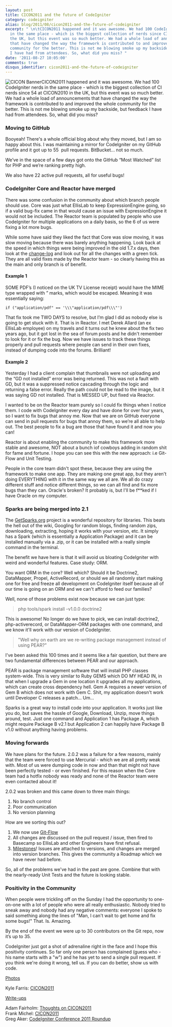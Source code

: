 ```yaml
---
layout: post
title: CICON2011 and the future of CodeIgniter
category: codeigniter
alias: blog/2011/08/cicon2011-and-the-future-of-codeigniter
excerpt: " \n\tCICON2011 happened and it was awesome. We had 100 CodeIgniter nerds
  in the same place - which is the biggest collection of nerds since CICON2010 in
  the UK, but this event was so much better. We had a whole load of announcements
  that have changed the way the framework is contributed to and improved the whole
  community for the better. This is not me blowing smoke up my backside, but feedback
  I have had from attendees. So, what did you miss? "
date: '2011-08-27 10:05:00'
comments: true
disqus_identifier: cicon2011-and-the-future-of-codeigniter
---
```


![CICON Banner](https://s3.amazonaws.com/philsturgeon-blog/6067761331_afa0ab6d4e.jpg)CICON2011 happened and it was awesome. We had 100 CodeIgniter nerds in the same place - which is the biggest collection of CI nerds since 54 at CICON2010 in the UK, but this event was so much better. We had a whole load of announcements that have changed the way the framework is contributed to and improved the whole community for the better. This is not me blowing smoke up my backside, but feedback I have had from attendees. So, what did you miss?

### Moving to GitHub

Booyeah! There's a whole official blog about why they moved, but I am so happy about this. I was maintaining a mirror for CodeIgniter on my GitHub profile and it got up to 55  pull requests. BitBucket... not so much.

We’ve in the space of a few days got onto the GitHub “Most Watched” list for PHP and we’re ranking pretty high.

We also have 22 active pull requests, all for useful bugs!

### CodeIgniter Core and Reactor have merged

There was some confusion in the community about which branch people should use. Core was just what EllisLab to keep ExpressionEngine going, so if a valid bug-fix came in that would cause an issue with ExpressionEngine it would not be included. The Reactor team is populated by people who use CodeIgniter for multiple applications on a daily basis, so the 6 of us were fixing a lot more bugs.

While some have said they liked the fact that Core was slow moving, it was slow moving because there was barely anything happening. Look back at the speed in which things were being improved in the old 1.7.x days, then look at the [change-log](http://codeigniter.com/user_guide/changelog.html) and look out for all the changes with a green tick. They are all valid fixes made by the Reactor team - so clearly having this as the main and only branch is of benefit.

#### Example 1

SOME PDF’s (I noticed on the UK TV License receipt) would have the MIME type wrapped with ” marks, which would be escaped. Meaning it was essentially saying:

    if ("application/pdf" == '\\\"application/pdf\\\"')

That fix took me TWO DAYS to resolve, but I’m glad I did as nobody else is going to get stuck with it. That is in Reactor. I met Derek Allard (an ex EllisLab employee) on my travels and it turns out he knew about the fix two years ago, but it got lost in the sea of forum posts and he didn't remember to look for it or fix the bug. Now we have issues to track these things properly and pull requests where people can send in their own fixes, instead of dumping code into the forums. Brilliant!

#### Example 2

Yesterday I had a client complain that thumbnails were not uploading and the “GD not installed” error was being returned. This was not a fault with GD, but it was a suppressed notice cascading through the logic and returning a false error. Really the path could not be read to the image, but it was saying GD not installed. That is MESSED UP, but fixed via Reactor.

I wanted to be on the Reactor team purely so I could fix things when I notice them. I code with CodeIgniter every day and have done for over four years, so I want to fix bugs that annoy me. Now that we are on GitHub everyone can send in pull requests for bugs that annoy them, so we’re all able to help out. The best people to fix a bug are those that have found it and now you can!

Reactor is about enabling the community to make this framework more stable and awesome, NOT about a bunch iof cowboys adding in random shit for fame and fortune. I hope you can see this with the new approach: i.e Git-Flow and Unit Testing.

People in the core team didn't spot these, because they are using the framework to make one app. They are making one great app, but they aren't doing EVERYTHING with it in the same way we all are. We all do crazy different stuff and notice different things, so we can all find and fix more bugs than they can. Oracle's broken? It probably is, but I'll be f\*\*ked if I have Oracle on my computer.

### Sparks are being merged into 2.1

The [GetSparks.org](http://getsparks.org/) project is a wonderful repository for libraries. This beats the hell out of the wiki, Googling for random blogs, finding random zips, downloading, extracting, hoping it works with your version, etc. It simply has a Spark (which is essentially a Application Package) and it can be installed manually via a .zip, or it can be installed with a really simple command in the terminal.

The benefit we have here is that it will avoid us bloating CodeIgniter with weird and wonderful features. Case study: ORM.

You want ORM in the core? Well which? Should it be Doctrine2, DataMapper, Propel, ActiveRecord, or should we all randomly start making one for free and freeze all development on CodeIgniter itself because all of our time is going on an ORM and we can't afford to feed our families?

Well, none of those problems exist now because we can just type:

> php tools/spark install -v1.0.0 doctrine2

This is awesome! No longer do we have to pick, we can install doctrine2, php-activerecord, or DataMapper-ORM packages with one command, and we know it'll work with our version of CodeIgniter.

> "Well why on earth are we re-writing package management instead of using PEAR?"

I've been asked this 100 times and it seems like a fair question, but there are two fundamental differences between PEAR and our approach.

PEAR is package management software that will install PHP classes system-wide. This is very similar to Ruby GEMS which DO MY HEAD IN, in that when I upgrade a Gem in one location it upgrades all my applications, which can create cross dependency hell. Gem A requires a newer version of Gem B which does not work with Gem C. Shit, my application doesn't work until Developer C releases a patch... Um...

Sparks is a great way to install code into your application. It works just like you do, but saves the hassle of Google, Download, Unzip, move things around, test. Just one command and Application 1 has Package A, which might require Package B v2.1 but Application 2 can happily have Package B v1.0 without anything having problems.

### Moving forwards

We have plans for the future. 2.0.2 was a failure for a few reasons, mainly that the team were forced to use Mercurial - which we are all pretty weak with. Most of us were dumping code in now and than that might not have been perfectly tested - or even finished. For this reason when the Core team had a hotfix nobody was ready and none of the Reactor team were even contacted about it!

2.0.2 was broken and this came down to three main things:

1. No branch control
2. Poor communication
3. No version planning

How are we sorting this out?

1. We now use [Git-Flow](http://nvie.com/posts/a-successful-git-branching-model/)
2. All changes are discussed on the pull request / issue, then fired to Basecamp so EllisLab and other Engineers have first refusal.
3. [Milestones](https://github.com/EllisLab/CodeIgniter/issues/milestones)! Issues are attached to versions, and changes are merged into version branches. This gives the community a Roadmap which we have never had before.

So, all of the problems we've had in the past are gone. Combine that with the nearly-ready Unit Tests and the future is looking stable.

### Positivity in the Community

When people were trickling off on the Sunday I had the opportunity to one-on-one with a lot of people who were all really enthusiastic. Nobody tried to sneak away and nobody had any negative comments: everyone I spoke to said something along the lines of "Man, I can't wait to get home and fix some bugs!" That. Is. Amazing.

By the end of the event we were up to 30 contributors on the Git repo, now it’s up to 35.

CodeIgniter just got a shot of adrenaline right in the face and I hope this positivity continues. So far only one person has complained (guess who - his name starts with a "w") and he has yet to send a single pull request. If you think we're doing it wrong, tell us. If you can do better, show us with code.

<u>Photos</u>

Kyle Farris: [CICON2011](http://www.flickr.com/photos/kylefarris/sets/72157627489315606/)

<u>Write-ups</u>

Adam Fairholm: [Thoughts on CICON2011](http://blog.adamfairholm.com/thoughts-on-cicon2011/)  
 Frank Michel: [CICON2011](http://www.frankmichel.com/blog/article/cicon2011)  
 Greg Aker: [CodeIgniter Conference 2011 Roundup](http://www.gregaker.net/2011/aug/22/codeigniter_conference_2011_roundup/)

